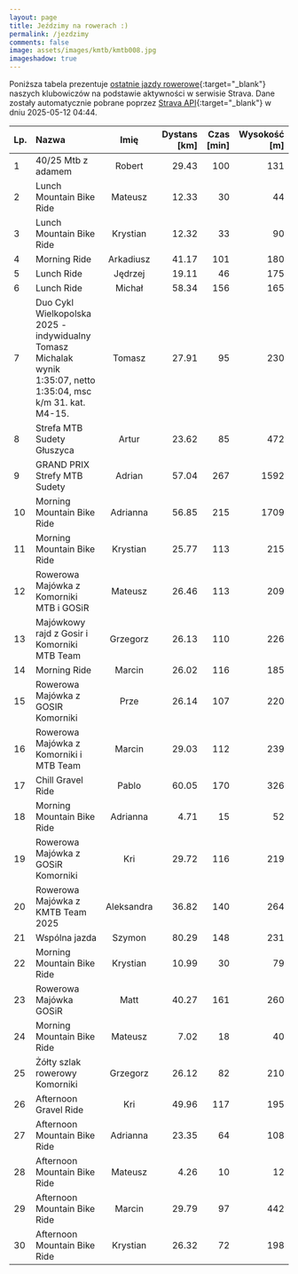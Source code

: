 ```yaml
---
layout: page
title: Jeździmy na rowerach :)
permalink: /jezdzimy
comments: false
image: assets/images/kmtb/kmtb008.jpg
imageshadow: true
---
```


Poniższa tabela prezentuje [ostatnie jazdy rowerowe](https://www.strava.com/clubs/336381){:target="_blank"} naszych klubowiczów na podstawie aktywności w serwisie Strava. Dane zostały automatycznie pobrane poprzez [Strava API](https://developers.strava.com/docs/reference/#api-Clubs-getClubActivitiesById){:target="_blank"} w dniu 2025-05-12 04:44.

Lp. | Nazwa | Imię | Dystans [km] | Czas [min] | Wysokość [m]
:--- | :--- | :---: | ---: | ---: | ---:
1|40/25 Mtb z adamem|Robert|29.43|100|131
2|Lunch Mountain Bike Ride|Mateusz|12.33|30|44
3|Lunch Mountain Bike Ride|Krystian|12.32|33|90
4|Morning Ride|Arkadiusz|41.17|101|180
5|Lunch Ride|Jędrzej|19.11|46|175
6|Lunch Ride|Michał|58.34|156|165
7|Duo Cykl Wielkopolska 2025 - indywidualny Tomasz Michalak wynik 1:35:07, netto 1:35:04, msc k/m 31. kat. M4-15.|Tomasz|27.91|95|230
8|Strefa MTB Sudety Głuszyca|Artur|23.62|85|472
9|GRAND PRIX Strefy MTB Sudety|Adrian|57.04|267|1592
10|Morning Mountain Bike Ride|Adrianna|56.85|215|1709
11|Morning Mountain Bike Ride|Krystian|25.77|113|215
12|Rowerowa Majówka z Komorniki MTB i GOSiR|Mateusz|26.46|113|209
13|Majówkowy rajd z Gosir i Komorniki MTB Team|Grzegorz|26.13|110|226
14|Morning Ride|Marcin|26.02|116|185
15|Rowerowa Majówka z GOSIR Komorniki|Prze|26.14|107|220
16|Rowerowa Majówka z Komorniki i MTB Team|Marcin|29.03|112|239
17|Chill Gravel Ride|Pablo|60.05|170|326
18|Morning Mountain Bike Ride|Adrianna|4.71|15|52
19|Rowerowa Majówka z GOSiR Komorniki|Kri|29.72|116|219
20|Rowerowa Majówka z KMTB Team 2025|Aleksandra|36.82|140|264
21|Wspólna jazda|Szymon|80.29|148|231
22|Morning Mountain Bike Ride|Krystian|10.99|30|79
23|Rowerowa Majówka GOSiR|Matt|40.27|161|260
24|Morning Mountain Bike Ride|Mateusz|7.02|18|40
25|Żółty szlak rowerowy Komorniki|Grzegorz|26.12|82|210
26|Afternoon Gravel Ride|Kri|49.96|117|195
27|Afternoon Mountain Bike Ride|Adrianna|23.35|64|108
28|Afternoon Mountain Bike Ride|Mateusz|4.26|10|12
29|Afternoon Mountain Bike Ride|Marcin|29.79|97|442
30|Afternoon Mountain Bike Ride|Krystian|26.32|72|198
